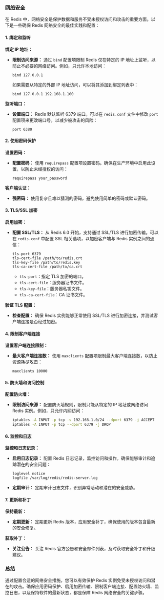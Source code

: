### 网络安全

在 Redis 中，网络安全是保护数据和服务不受未授权访问和攻击的重要方面。以下是一些确保 Redis 网络安全的最佳实践和配置：

#### 1. 绑定和监听

**绑定 IP 地址：**

- **限制访问来源：** 通过 `bind` 配置项限制 Redis 仅在特定的 IP 地址上监听，以防止不必要的网络访问。例如，只允许本地访问：

  ```plaintext
  bind 127.0.0.1
  ```

  如果需要从特定的外部 IP 地址访问，可以将其添加到绑定列表中：

  ```plaintext
  bind 127.0.0.1 192.168.1.100
  ```

**监听端口：**

- **设置端口：** Redis 默认监听 6379 端口。可以在 `redis.conf` 文件中修改 `port` 配置项来更改端口号，以减少被攻击的风险：

  ```plaintext
  port 6380
  ```

#### 2. 使用密码保护

**设置密码：**

- **配置密码：** 使用 `requirepass` 配置项设置密码。确保在生产环境中启用此设置，以防止未经授权的访问：

  ```plaintext
  requirepass your_password
  ```

**客户端认证：**

- **强密码：** 使用复杂且难以猜测的密码，避免使用简单的密码或默认密码。

#### 3. TLS/SSL 加密

**启用加密：**

- **配置 SSL/TLS：** 从 Redis 6.0 开始，支持通过 SSL/TLS 进行加密传输。可以在 `redis.conf` 中配置 SSL 相关选项，以加密客户端与 Redis 实例之间的通信：

  ```plaintext
  tls-port 6379
  tls-cert-file /path/to/redis.crt
  tls-key-file /path/to/redis.key
  tls-ca-cert-file /path/to/ca.crt
  ```

  - `tls-port`：指定 TLS 加密的端口。
  - `tls-cert-file`：服务器证书文件。
  - `tls-key-file`：服务器私钥文件。
  - `tls-ca-cert-file`：CA 证书文件。

**验证 TLS 配置：**

- **检查配置：** 确保 Redis 实例能够正常使用 SSL/TLS 进行加密连接，并测试客户端连接是否经过加密。

#### 4. 限制客户端连接

**设置客户端连接限制：**

- **最大客户端连接数：** 使用 `maxclients` 配置项限制最大客户端连接数，以防止资源耗尽攻击：

  ```plaintext
  maxclients 10000
  ```

#### 5. 防火墙和访问控制

**配置防火墙：**

- **限制访问来源：** 配置防火墙规则，限制只能从特定的 IP 地址或网络访问 Redis 实例。例如，只允许内网访问：

  ```bash
  iptables -A INPUT -p tcp -s 192.168.1.0/24 --dport 6379 -j ACCEPT
  iptables -A INPUT -p tcp --dport 6379 -j DROP
  ```

#### 6. 监控和日志

**监控和日志记录：**

- **启用日志记录：** 配置 Redis 日志记录，监控访问和操作，确保能够审计和追踪潜在的安全问题：

  ```plaintext
  loglevel notice
  logfile /var/log/redis/redis-server.log
  ```

- **定期审计：** 定期审计日志文件，识别异常活动和潜在的安全威胁。

#### 7. 更新和补丁

**保持最新：**

- **定期更新：** 定期更新 Redis 版本，应用安全补丁，确保使用的版本包含最新的安全修复。

**获取补丁：**

- **关注公告：** 关注 Redis 官方公告和安全邮件列表，及时获取安全补丁和升级建议。

### 总结

通过配置合适的网络安全措施，您可以有效保护 Redis 实例免受未授权访问和潜在的攻击。确保应用密码保护、启用加密传输、限制客户端连接、配置防火墙、监控日志，以及保持软件的最新状态，都是保障 Redis 网络安全的关键步骤。